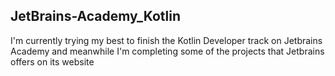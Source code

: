 ## JetBrains-Academy_Kotlin
I'm currently trying my best to finish the Kotlin Developer track on Jetbrains Academy and meanwhile I'm completing some of the projects that Jetbrains offers on its website
